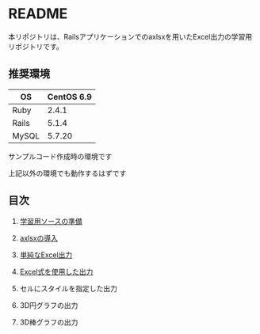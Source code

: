 # README

本リポジトリは、Railsアプリケーションでのaxlsxを用いたExcel出力の学習用リポジトリです。

## 推奨環境

|OS   |CentOS 6.9|
|-----|----------|
|Ruby |2.4.1     |
|Rails|5.1.4     |
|MySQL|5.7.20    |

サンプルコード作成時の環境です

上記以外の環境でも動作するはずです

## 目次

1. [学習用ソースの準備](1.学習用ソースの準備.md)

1. [axlsxの導入](2.axlsxの導入.md)

1. [単純なExcel出力](3.単純なExcel出力.md)

1. [Excel式を使用した出力](4.Excel式を使用した出力.md)

1. セルにスタイルを指定した出力

1. 3D円グラフの出力

1. 3D棒グラフの出力

